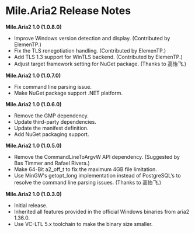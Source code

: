 ﻿# Mile.Aria2 Release Notes

**Mile.Aria2 1.0 (1.0.8.0)**

- Improve Windows version detection and display. (Contributed by ElemenTP.)
- Fix the TLS renegotiation handling. (Contributed by ElemenTP.)
- Add TLS 1.3 support for WinTLS backend. (Contributed by ElemenTP.)
- Adjust target framework setting for NuGet package. (Thanks to 高怡飞.)

**Mile.Aria2 1.0 (1.0.7.0)**

- Fix command line parsing issue.
- Make NuGet package support .NET platform.

**Mile.Aria2 1.0 (1.0.6.0)**

- Remove the GMP dependency.
- Update third-party dependencies.
- Update the manifest definition.
- Add NuGet packaging support.

**Mile.Aria2 1.0 (1.0.5.0)**

- Remove the CommandLineToArgvW API dependency. (Suggested by Bas Timmer and
  Rafael Rivera.)
- Make 64-Bit a2_off_t to fix the maximum 4GB file limitation.
- Use MinGW's getopt_long implementation instead of PostgreSQL‘s to resolve the
  command line parsing issues. (Thanks to 高怡飞.)

**Mile.Aria2 1.0 (1.0.3.0)**

- Initial release.
- Inherited all features provided in the official Windows binaries from aria2
  1.36.0.
- Use VC-LTL 5.x toolchain to make the binary size smaller.
